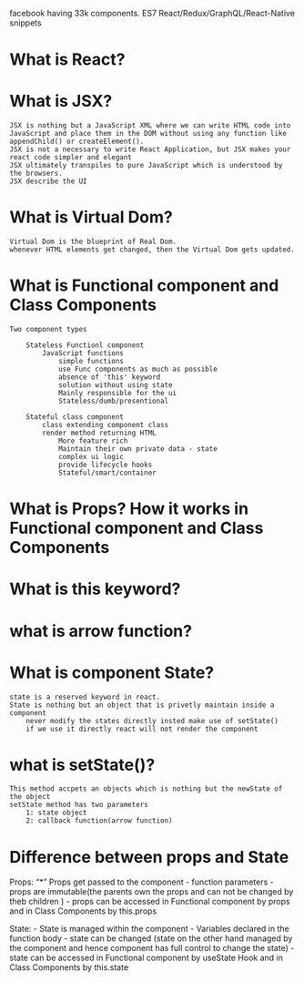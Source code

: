 facebook having 33k components.
ES7 React/Redux/GraphQL/React-Native snippets

# What is React?

# What is JSX?
    JSX is nothing but a JavaScript XML where we can write HTML code into JavaScript and place them in the DOM without using any function like appendChild() or createElement().
    JSX is not a necessary to write React Application, but JSX makes your react code simpler and elegant
    JSX ultimately transpiles to pure JavaScript which is understood by the browsers. 
    JSX describe the UI

# What is Virtual Dom?
    Virtual Dom is the blueprint of Real Dom.
    whenever HTML elements get changed, then the Virtual Dom gets updated.

# What is Functional component and Class Components
    Two component types

        Stateless Functionl component
            JavaScript functions
                simple functions
                use Func components as much as possible
                absence of 'this' keyword
                solution without using state
                Mainly responsible for the ui 
                Stateless/dumb/presentional

        Stateful class component   
            class extending component class
            render method returning HTML
                More feature rich
                Maintain their own private data - state 
                complex ui logic
                provide lifecycle hooks
                Stateful/smart/container

# What is Props? How it works in Functional component and Class Components

# What is this keyword?

# what is arrow function?

# What is component State?
    state is a reserved keyword in react.
    State is nothing but an object that is privetly maintain inside a component
        never modify the states directly insted make use of setState()
        if we use it directly react will not render the component
    

# what is setState()?
    This method accpets an objects which is nothing but the newState of the object 
    setState method has two parameters  
        1: state object
        2: callback function(arrow function)

# Difference between props and State

Props:
    “*” Props get passed to the component
    - function parameters
    - props are immutable(the parents own the props and can not be changed by theb children )
    - props can be accessed in Functional component by props and in Class Components by this.props

State:
    - State is managed within the component
    - Variables declared in the function body
    - state can be changed (state on the other hand managed by the component and hence component has full control to change the state)
    - state can be accessed in Functional component by useState Hook and in Class Components by this.state